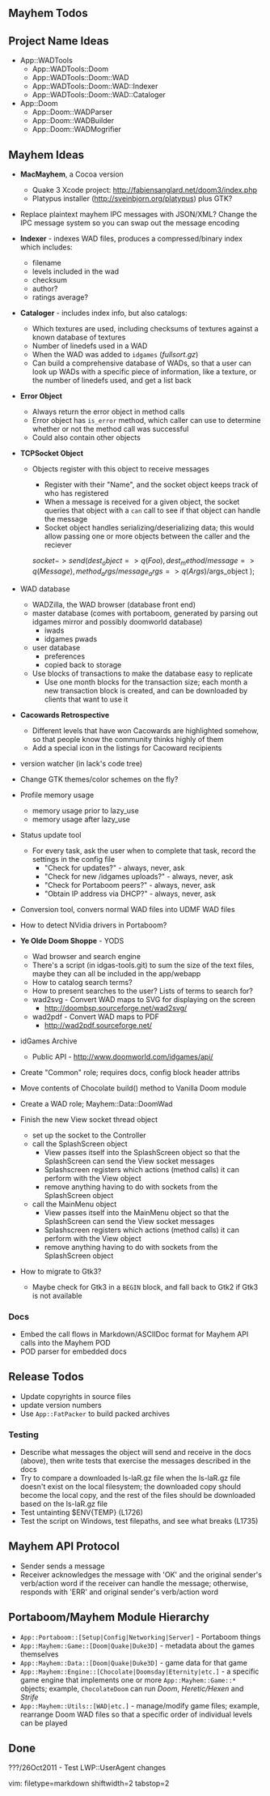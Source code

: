 ## Mayhem Todos ##

## Project Name Ideas ##
- App::WADTools
  - App::WADTools::Doom
  - App::WADTools::Doom::WAD
  - App::WADTools::Doom::WAD::Indexer
  - App::WADTools::Doom::WAD::Cataloger
- App::Doom
  - App::Doom::WADParser
  - App::Doom::WADBuilder
  - App::Doom::WADMogrifier

## Mayhem Ideas ##
- **MacMayhem**, a Cocoa version
  - Quake 3 Xcode project: http://fabiensanglard.net/doom3/index.php
  - Platypus installer (http://sveinbjorn.org/platypus) plus GTK?
- Replace plaintext mayhem IPC messages with JSON/XML?  Change the IPC message
  system so you can swap out the message encoding
- **Indexer** - indexes WAD files, produces a compressed/binary index which
  includes:
  - filename
  - levels included in the wad
  - checksum
  - author?
  - ratings average?
- **Cataloger** - includes index info, but also catalogs:
  - Which textures are used, including checksums of textures against a known
    database of textures
  - Number of linedefs used in a WAD
  - When the WAD was added to `idgames` (_fullsort.gz_)
  - Can build a comprehensive database of WADs, so that a user can look up
    WADs with a specific piece of information, like a texture, or the number
    of linedefs used, and get a list back
- **Error Object**
  - Always return the error object in method calls
  - Error object has `is_error` method, which caller can use to determine
    whether or not the method call was successful
  - Could also contain other objects
- **TCPSocket Object**
  - Objects register with this object to receive messages
    - Register with their "Name", and the socket object keeps track of who has
      registered
    - When a message is received for a given object, the socket queries that
      object with a `can` call to see if that object can handle the message
    - Socket object handles serializing/deserializing data; this would allow
      passing one or more objects between the caller and the reciever


    $socket->send(
      dest_object => q(Foo),
      dest_method/message => q(Message),
      method_args/message_args => q(Args)/$args_object
    ); 

- WAD database
  - WADZilla, the WAD browser (database front end)
  - master database (comes with portaboom, generated by parsing out idgames
    mirror and possibly doomworld database)
    - iwads
    - idgames pwads
  - user database
    - preferences
    - copied back to storage
  - Use blocks of transactions to make the database easy to replicate
    - Use one month blocks for the transaction size; each month a new
      transaction block is created, and can be downloaded by clients that want
      to use it
- **Cacowards Retrospective**
  - Different levels that have won Cacowards are highlighted somehow, so that
    people know the community thinks highly of them
  - Add a special icon in the listings for Cacoward recipients
- version watcher (in lack's code tree)
- Change GTK themes/color schemes on the fly?
- Profile memory usage
  - memory usage prior to lazy_use
  - memory usage after lazy_use
- Status update tool
  - For every task, ask the user when to complete that task, record the
    settings in the config file
    - "Check for updates?" - always, never, ask
    - "Check for new /idgames uploads?" - always, never, ask
    - "Check for Portaboom peers?" - always, never, ask
    - "Obtain IP address via DHCP?" - always, never, ask
- Conversion tool, convers normal WAD files into UDMF WAD files
- How to detect NVidia drivers in Portaboom?
- **Ye Olde Doom Shoppe** - YODS
  - Wad browser and search engine
  - There's a script (in idgas-tools.git) to sum the size of the text files,
    maybe they can all be included in the app/webapp
  - How to catalog search terms?
  - How to present searches to the user?  Lists of terms to search for?
  - wad2svg - Convert WAD maps to SVG for displaying on the screen
    - http://doombsp.sourceforge.net/wad2svg/
  - wad2pdf - Convert WAD maps to PDF
    - http://wad2pdf.sourceforge.net/
- idGames Archive
  - Public API - http://www.doomworld.com/idgames/api/
- Create "Common" role; requires docs, config block header attribs
- Move contents of Chocolate build() method to Vanilla Doom module
- Create a WAD role; Mayhem::Data::DoomWad
- Finish the new View socket thread object 
  - set up the socket to the Controller
  - call the SplashScreen object
    - View passes itself into the SplashScreen object so that the SplashScreen
      can send the View socket messages
    - Splashscreen registers which actions (method calls) it can perform with
      the View object
    - remove anything having to do with sockets from the SplashScreen object
  - call the MainMenu object
    - View passes itself into the MainMenu object so that the SplashScreen can
      send the View socket messages
    - Splashscreen registers which actions (method calls) it can perform with
      the View object
    - remove anything having to do with sockets from the SplashScreen object
- How to migrate to Gtk3?
  - Maybe check for Gtk3 in a `BEGIN` block, and fall back to Gtk2 if Gtk3 is
    not available

### Docs ###
- Embed the call flows in Markdown/ASCIIDoc format for Mayhem API calls into
  the Mayhem POD
- POD parser for embedded docs

## Release Todos ##
- Update copyrights in source files
- update version numbers
- Use `App::FatPacker` to build packed archives

### Testing ###
- Describe what messages the object will send and receive in the docs (above),
  then write tests that exercise the messages described in the docs
- Try to compare a downloaded ls-laR.gz file when the ls-laR.gz file doesn't
  exist on the local filesystem; the downloaded copy should become the local
  copy, and the rest of the files should be downloaded based on the ls-laR.gz
  file
- Test untainting $ENV{TEMP} (L1726)
- Test the script on Windows, test filepaths, and see what breaks (L1735)

## Mayhem API Protocol ##
- Sender sends a message
- Receiver acknowledges the message with 'OK' and the original sender's
  verb/action word if the receiver can handle the message; otherwise, responds
  with 'ERR' and original sender's verb/action word

## Portaboom/Mayhem Module Hierarchy ##
- `App::Portaboom::[Setup|Config|Networking|Server]` - Portaboom things
- `App::Mayhem::Game::[Doom|Quake|Duke3D]` - metadata about the games
  themselves
- `App::Mayhem::Data::[Doom|Quake|Duke3D]` - game data for that game
- `App::Mayhem::Engine::[Chocolate|Doomsday|Eternity|etc.]` - a specific game
  engine that implements one or more `App::Mayhem::Game::*` objects; example,
  `ChocolateDoom` can run _Doom_, _Heretic/Hexen_ and _Strife_
- `App::Mayhem::Utils::[WAD|etc.]` - manage/modify game files; example,
  rearrange Doom WAD files so that a specific order of individual levels can
  be played

## Done ##
???/26Oct2011 - Test LWP::UserAgent changes

vim: filetype=markdown shiftwidth=2 tabstop=2
